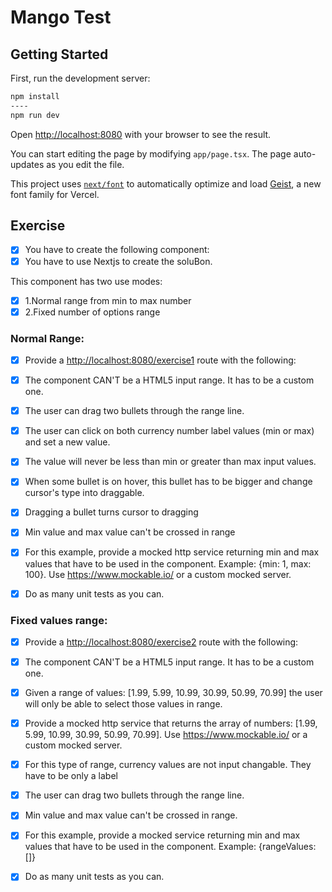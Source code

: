 # Mango Test

## Getting Started

First, run the development server:

```bash
npm install
----
npm run dev
```

Open [http://localhost:8080](http://localhost:8080) with your browser to see the result.

You can start editing the page by modifying `app/page.tsx`. The page auto-updates as you edit the file.

This project uses [`next/font`](https://nextjs.org/docs/app/building-your-application/optimizing/fonts) to automatically optimize and load [Geist](https://vercel.com/font), a new font family for Vercel.


## Exercise
- [x] You have to create the following component: <Range />
- [x] You have to use Nextjs to create the soluBon.

This component has two use modes:
- [x] 1.Normal range from min to max number
- [x] 2.Fixed number of options range

### Normal Range:

- [x] Provide a [http://localhost:8080/exercise1](http://localhost:8080/exercise1) route with the following:

- [x] The component CAN'T be a HTML5 input range. It has to be a custom one.
- [x] The user can drag two bullets through the range line.
- [x] The user can click on both currency number label values (min or max) and set a new value.
- [x] The value will never be less than min or greater than max input values.
- [x] When some bullet is on hover, this bullet has to be bigger and change cursor's type into draggable.
- [x] Dragging a bullet turns cursor to dragging
- [x] Min value and max value can't be crossed in range
- [x] For this example, provide a mocked http service returning min and max values that have to be used in the component. Example: {min: 1, max: 100}. Use https://www.mockable.io/ or a custom mocked server.
- [x] Do as many unit tests as you can.


### Fixed values range:

- [x] Provide a [http://localhost:8080/exercise2](http://localhost:8080/exercise2) route with the following:

- [x] The component CAN'T be a HTML5 input range. It has to be a custom one.
- [x] Given a range of values: [1.99, 5.99, 10.99, 30.99, 50.99, 70.99] the user will only be able to select those values in range.
- [x] Provide a mocked http service that returns the array of numbers: [1.99, 5.99, 10.99, 30.99, 50.99, 70.99]. Use https://www.mockable.io/ or a custom mocked server.
- [x] For this type of range, currency values are not input changable. They have to be only a label
- [x] The user can drag two bullets through the range line.
- [x] Min value and max value can't be crossed in range.
- [x] For this example, provide a mocked service returning min and max values that have to be used in the component. Example: {rangeValues: []}
- [x] Do as many unit tests as you can.
